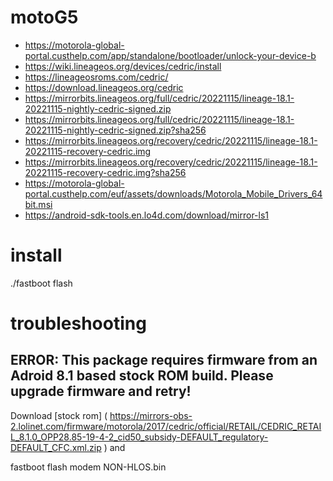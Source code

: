 # motoG5

* https://motorola-global-portal.custhelp.com/app/standalone/bootloader/unlock-your-device-b
* https://wiki.lineageos.org/devices/cedric/install
* https://lineageosroms.com/cedric/
* https://download.lineageos.org/cedric
* https://mirrorbits.lineageos.org/full/cedric/20221115/lineage-18.1-20221115-nightly-cedric-signed.zip
* https://mirrorbits.lineageos.org/full/cedric/20221115/lineage-18.1-20221115-nightly-cedric-signed.zip?sha256
* https://mirrorbits.lineageos.org/recovery/cedric/20221115/lineage-18.1-20221115-recovery-cedric.img
* https://mirrorbits.lineageos.org/recovery/cedric/20221115/lineage-18.1-20221115-recovery-cedric.img?sha256
* https://motorola-global-portal.custhelp.com/euf/assets/downloads/Motorola_Mobile_Drivers_64bit.msi
* https://android-sdk-tools.en.lo4d.com/download/mirror-ls1

# install 
./fastboot flash 

# troubleshooting
## ERROR: This package requires firmware from an Adroid 8.1 based stock ROM build. Please upgrade firmware and retry!
Download [stock rom] (
https://mirrors-obs-2.lolinet.com/firmware/motorola/2017/cedric/official/RETAIL/CEDRIC_RETAIL_8.1.0_OPP28.85-19-4-2_cid50_subsidy-DEFAULT_regulatory-DEFAULT_CFC.xml.zip ) and

fastboot flash modem NON-HLOS.bin


